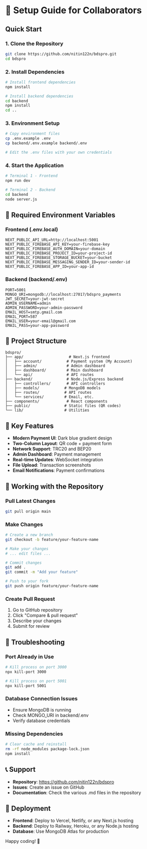 # 🚀 Setup Guide for Collaborators

## Quick Start

### 1. Clone the Repository
```bash
git clone https://github.com/nitin122n/bdspro.git
cd bdspro
```

### 2. Install Dependencies
```bash
# Install frontend dependencies
npm install

# Install backend dependencies
cd backend
npm install
cd ..
```

### 3. Environment Setup
```bash
# Copy environment files
cp .env.example .env
cp backend/.env.example backend/.env

# Edit the .env files with your own credentials
```

### 4. Start the Application
```bash
# Terminal 1 - Frontend
npm run dev

# Terminal 2 - Backend
cd backend
node server.js
```

## 🔧 Required Environment Variables

### Frontend (.env.local)
```env
NEXT_PUBLIC_API_URL=http://localhost:5001
NEXT_PUBLIC_FIREBASE_API_KEY=your-firebase-key
NEXT_PUBLIC_FIREBASE_AUTH_DOMAIN=your-domain
NEXT_PUBLIC_FIREBASE_PROJECT_ID=your-project-id
NEXT_PUBLIC_FIREBASE_STORAGE_BUCKET=your-bucket
NEXT_PUBLIC_FIREBASE_MESSAGING_SENDER_ID=your-sender-id
NEXT_PUBLIC_FIREBASE_APP_ID=your-app-id
```

### Backend (backend/.env)
```env
PORT=5001
MONGO_URI=mongodb://localhost:27017/bdspro_payments
JWT_SECRET=your-jwt-secret
ADMIN_USERNAME=admin
ADMIN_PASSWORD=your-admin-password
EMAIL_HOST=smtp.gmail.com
EMAIL_PORT=587
EMAIL_USER=your-email@gmail.com
EMAIL_PASS=your-app-password
```

## 📁 Project Structure
```
bdspro/
├── app/                    # Next.js frontend
│   ├── account/           # Payment system (My Account)
│   ├── admin/             # Admin dashboard
│   ├── dashboard/         # Main dashboard
│   └── api/               # API routes
├── backend/               # Node.js/Express backend
│   ├── controllers/       # API controllers
│   ├── models/           # MongoDB models
│   ├── routes/           # API routes
│   └── services/         # Email, etc.
├── components/            # React components
├── public/               # Static files (QR codes)
└── lib/                  # Utilities
```

## 🎯 Key Features
- **Modern Payment UI**: Dark blue gradient design
- **Two-Column Layout**: QR code + payment form
- **Network Support**: TRC20 and BEP20
- **Admin Dashboard**: Payment management
- **Real-time Updates**: WebSocket integration
- **File Upload**: Transaction screenshots
- **Email Notifications**: Payment confirmations

## 🔄 Working with the Repository

### Pull Latest Changes
```bash
git pull origin main
```

### Make Changes
```bash
# Create a new branch
git checkout -b feature/your-feature-name

# Make your changes
# ... edit files ...

# Commit changes
git add .
git commit -m "Add your feature"

# Push to your fork
git push origin feature/your-feature-name
```

### Create Pull Request
1. Go to GitHub repository
2. Click "Compare & pull request"
3. Describe your changes
4. Submit for review

## 🐛 Troubleshooting

### Port Already in Use
```bash
# Kill process on port 3000
npx kill-port 3000

# Kill process on port 5001
npx kill-port 5001
```

### Database Connection Issues
- Ensure MongoDB is running
- Check MONGO_URI in backend/.env
- Verify database credentials

### Missing Dependencies
```bash
# Clear cache and reinstall
rm -rf node_modules package-lock.json
npm install
```

## 📞 Support
- **Repository**: https://github.com/nitin122n/bdspro
- **Issues**: Create an issue on GitHub
- **Documentation**: Check the various .md files in the repository

## 🚀 Deployment
- **Frontend**: Deploy to Vercel, Netlify, or any Next.js hosting
- **Backend**: Deploy to Railway, Heroku, or any Node.js hosting
- **Database**: Use MongoDB Atlas for production

Happy coding! 🎉
